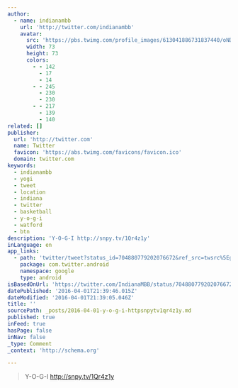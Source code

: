 ```yaml
---
author:
  - name: indianambb
    url: 'http://twitter.com/indianambb'
    avatar:
      src: 'https://pbs.twimg.com/profile_images/613041886731837440/oNDAx9QD_bigger.jpg'
      width: 73
      height: 73
      colors:
        - - 142
          - 17
          - 14
        - - 245
          - 230
          - 230
        - - 217
          - 139
          - 140
related: []
publisher:
  url: 'http://twitter.com'
  name: Twitter
  favicon: 'https://abs.twimg.com/favicons/favicon.ico'
  domain: twitter.com
keywords:
  - indianambb
  - yogi
  - tweet
  - location
  - indiana
  - twitter
  - basketball
  - y-o-g-i
  - watford
  - btn
description: 'Y-O-G-I http://snpy.tv/1Qr4z1y'
inLanguage: en
app_links:
  - path: 'twitter/tweet?status_id=704880779202076672&ref_src=twsrc%5Egoogle%7Ctwcamp%5Eandroidseo%7Ctwgr%5Estatus%7Ctwterm%5E704880779202076672'
    package: com.twitter.android
    namespace: google
    type: android
isBasedOnUrl: 'https://twitter.com/IndianaMBB/status/704880779202076672'
datePublished: '2016-04-01T21:39:46.015Z'
dateModified: '2016-04-01T21:39:05.046Z'
title: ''
sourcePath: _posts/2016-04-01-y-o-g-i-httpsnpytv1qr4z1y.md
published: true
inFeed: true
hasPage: false
inNav: false
_type: Comment
_context: 'http://schema.org'

---
```

> Y-O-G-I http://snpy.tv/1Qr4z1y